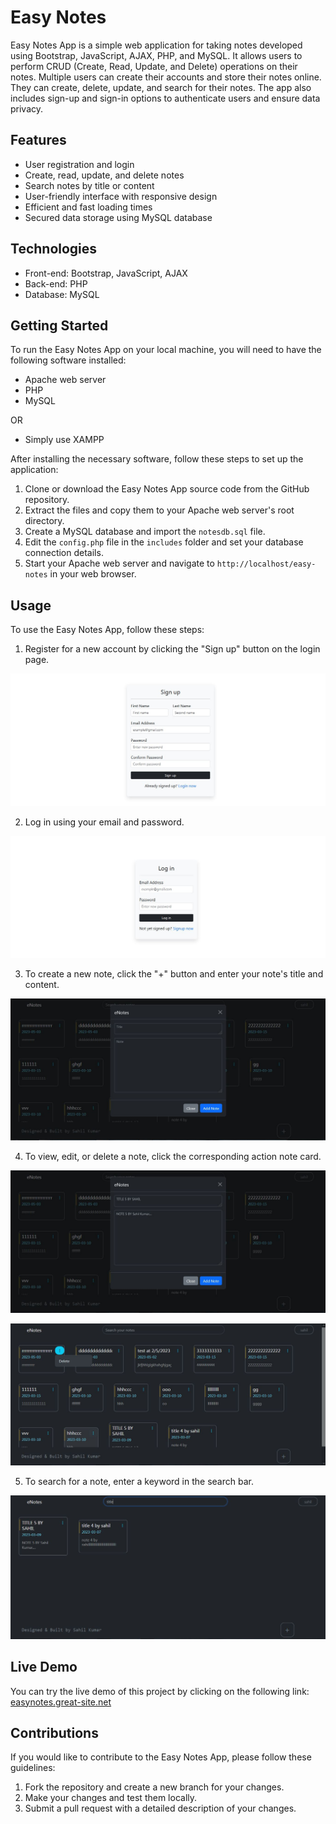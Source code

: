 

# Easy Notes

Easy Notes App is a simple web application for taking notes developed using Bootstrap, JavaScript, AJAX, PHP, and MySQL. It allows users to perform CRUD (Create, Read, Update, and Delete) operations on their notes. Multiple users can create their accounts and store their notes online. They can create, delete, update, and search for their notes. The app also includes sign-up and sign-in options to authenticate users and ensure data privacy.

## Features

- User registration and login
- Create, read, update, and delete notes
- Search notes by title or content
- User-friendly interface with responsive design
- Efficient and fast loading times
- Secured data storage using MySQL database

## Technologies

- Front-end: Bootstrap, JavaScript, AJAX
- Back-end: PHP
- Database: MySQL

## Getting Started

To run the Easy Notes App on your local machine, you will need to have the following software installed:

- Apache web server
- PHP
- MySQL

OR

- Simply use XAMPP

After installing the necessary software, follow these steps to set up the application:

1. Clone or download the Easy Notes App source code from the GitHub repository.
2. Extract the files and copy them to your Apache web server's root directory.
3. Create a MySQL database and import the `notesdb.sql` file.
4. Edit the `config.php` file in the `includes` folder and set your database connection details.
5. Start your Apache web server and navigate to `http://localhost/easy-notes` in your web browser.

## Usage

To use the Easy Notes App, follow these steps:

1. Register for a new account by clicking the "Sign up" button on the login page.

![Sign up](screenshot/Sign_up.JPG)

2. Log in using your email and password.

![Login](screenshot/Log_in.JPG)

3. To create a new note, click the "+" button and enter your note's title and content.

![New note](screenshot/New_note.JPG)

4. To view, edit, or delete a note, click the corresponding action note card.

![Edit note](screenshot/Edit_note.JPG)

![Delete note](screenshot/Delete_note.JPG)

5. To search for a note, enter a keyword in the search bar.

![Search note](screenshot/Search_note.JPG)

## Live Demo

You can try the live demo of this project by clicking on the following link: [easynotes.great-site.net](easynotes.great-site.net)

## Contributions

If you would like to contribute to the Easy Notes App, please follow these guidelines:

1. Fork the repository and create a new branch for your changes.
2. Make your changes and test them locally.
3. Submit a pull request with a detailed description of your changes.
